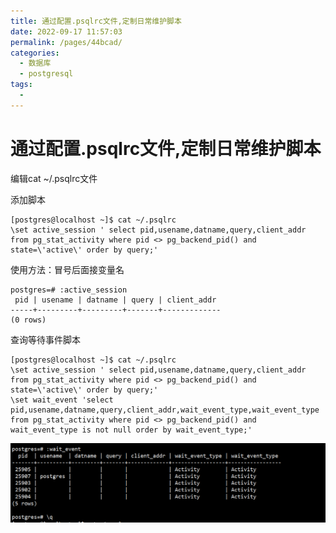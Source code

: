 ```yaml
---
title: 通过配置.psqlrc文件,定制日常维护脚本
date: 2022-09-17 11:57:03
permalink: /pages/44bcad/
categories:
  - 数据库
  - postgresql
tags:
  - 
---
```

# 通过配置.psqlrc文件,定制日常维护脚本

编辑cat ~/.psqlrc文件

添加脚本

```
[postgres@localhost ~]$ cat ~/.psqlrc
\set active_session ' select pid,usename,datname,query,client_addr from pg_stat_activity where pid <> pg_backend_pid() and state=\'active\' order by query;'
```

使用方法：冒号后面接变量名

```
postgres=# :active_session
 pid | usename | datname | query | client_addr
-----+---------+---------+-------+-------------
(0 rows)
```

查询等待事件脚本

```
[postgres@localhost ~]$ cat ~/.psqlrc
\set active_session ' select pid,usename,datname,query,client_addr from pg_stat_activity where pid <> pg_backend_pid() and state=\'active\' order by query;'
\set wait_event 'select pid,usename,datname,query,client_addr,wait_event_type,wait_event_type from pg_stat_activity where pid <> pg_backend_pid() and wait_event_type is not null order by wait_event_type;'
```

![img](./image/864900-20211013215501321-836278154.png)

 